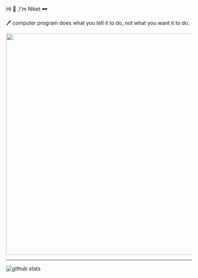   <p>Hi &#128075; ,I'm Niket &#128374; </p>
<p> &#128394 computer program does what you tell it to do, not what you want it to do.</p>


<img src="" width="600">



---------------------------------------------------------------------------------------------------------------------------------------------------------------------------------

 

![github stats](https://github-readme-stats.vercel.app/api?username=NiketKumardheeryan&show_icons=true)

